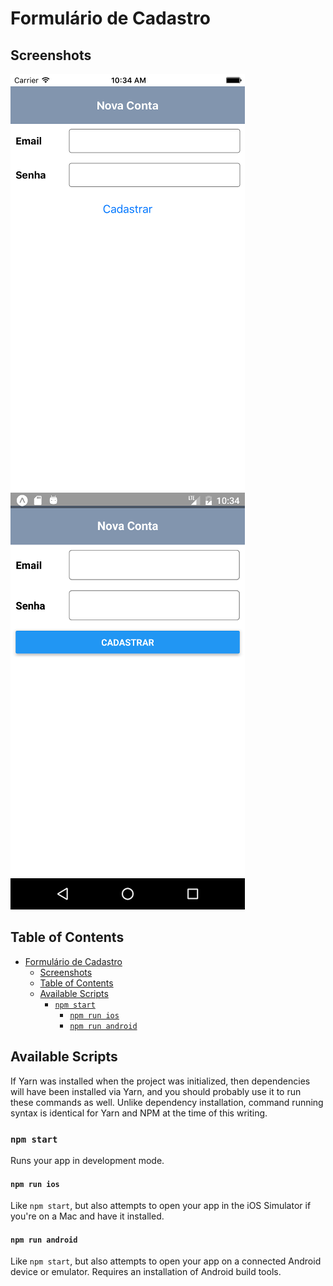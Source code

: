 # Formulário de Cadastro

## Screenshots

![Formulário de Cadastro App](./screenshot01.png)
![Formulário de Cadastro App](./screenshot02.png)

## Table of Contents

- [Formulário de Cadastro](#formul%C3%A1rio-de-cadastro)
  - [Screenshots](#screenshots)
  - [Table of Contents](#table-of-contents)
  - [Available Scripts](#available-scripts)
    - [`npm start`](#npm-start)
      - [`npm run ios`](#npm-run-ios)
      - [`npm run android`](#npm-run-android)


## Available Scripts

If Yarn was installed when the project was initialized, then dependencies will have been installed via Yarn, and you should probably use it to run these commands as well. Unlike dependency installation, command running syntax is identical for Yarn and NPM at the time of this writing.

### `npm start`

Runs your app in development mode.


#### `npm run ios`

Like `npm start`, but also attempts to open your app in the iOS Simulator if you're on a Mac and have it installed.

#### `npm run android`

Like `npm start`, but also attempts to open your app on a connected Android device or emulator. Requires an installation of Android build tools.